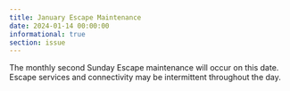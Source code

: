 ```yaml
---
title: January Escape Maintenance
date: 2024-01-14 00:00:00
informational: true
section: issue
---
```


The monthly second Sunday Escape maintenance will occur on this date. Escape services and connectivity may be intermittent throughout the day.
